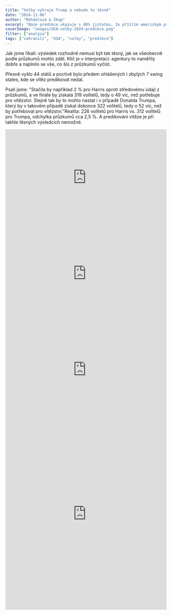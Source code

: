 ```yaml
---
title: "Volby vyhraje Trump a nebude to těsně"
date: "2024-11-06"
author: "Mahdalová & Škop"
excerpt: "Naše predikce ukazuje s 80% jistotou, že příštím americkým prezidentem se stane Donald Trump."
coverImage: "images/USA-volby-2024-predikce.png"
filter: ["analýza"]
tags: ["zahraničí", "USA", "volby", "predikce"]
---
```

Jak jsme říkali: výsledek rozhodně nemusí být tak těsný, jak se všeobecně podle průzkumů mohlo zdát. Klíč je v interpretaci: agentury to naměřily dobře a naplnilo se vše, co šlo z průzkumů vyčíst. 

Přesně vyšlo 44 států a poctivě bylo předem ohlášených i zbylých 7 swing states, kde se vítěz predikovat nedal.

Psali jsme: "Stačila by například 2 % pro Harris oproti středovému údaji z průzkumů, a ve finále by získala 319 volitelů, tedy o 49 víc, než potřebuje pro vítězství. Stejně tak by to mohlo nastat i v případě Donalda Trumpa, který by v takovém případě získal dokonce 322 volitelů, tedy o 52 víc, než by potřeboval pro vítězství."Realita: 226 volitelů pro Harris vs. 312 volitelů pro Trumpa, odchylka průzkumů cca 2,5 %. A predikování vítěze je při takhle těsných výsledcích nemožné.

<iframe src='https://flo.uri.sh/visualisation/20150244/embed' title='Interactive or visual content' className='flourish-embed-iframe' frameBorder='0' scrolling='no' width='100%' height='300px' sandbox='allow-same-origin allow-forms allow-scripts allow-downloads allow-popups allow-popups-to-escape-sandbox allow-top-navigation-by-user-activation'></iframe>

<iframe src='https://flo.uri.sh/visualisation/20156444/embed' title='Interactive or visual content' className='flourish-embed-iframe' frameBorder='0' scrolling='no' width='100%' height='300px' sandbox='allow-same-origin allow-forms allow-scripts allow-downloads allow-popups allow-popups-to-escape-sandbox allow-top-navigation-by-user-activation'></iframe>

<iframe src='https://flo.uri.sh/visualisation/20165437/embed' title='Interactive or visual content' className='flourish-embed-iframe' frameBorder='0' scrolling='no' width='100%' height='300px' sandbox='allow-same-origin allow-forms allow-scripts allow-downloads allow-popups allow-popups-to-escape-sandbox allow-top-navigation-by-user-activation'></iframe>


<iframe src='https://flo.uri.sh/visualisation/20156677/embed' title='Interactive or visual content' className='flourish-embed-iframe' frameBorder='0' scrolling='no' width='100%' height='600px' sandbox='allow-same-origin allow-forms allow-scripts allow-downloads allow-popups allow-popups-to-escape-sandbox allow-top-navigation-by-user-activation'></iframe>
